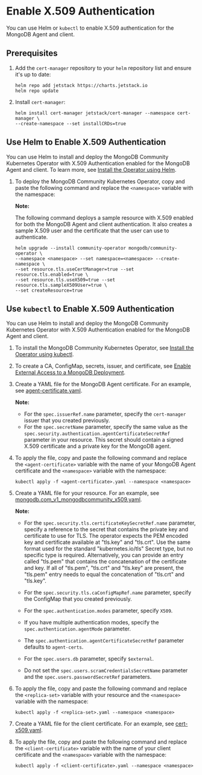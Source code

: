 # Enable X.509 Authentication

You can use Helm or `kubectl` to enable X.509 authentication for the
MongoDB Agent and client.

## Prerequisites

1. Add the `cert-manager` repository to your `helm` repository list and
   ensure it's up to date:

   ```
   helm repo add jetstack https://charts.jetstack.io
   helm repo update
   ```

1. Install `cert-manager`:

   ```
   helm install cert-manager jetstack/cert-manager --namespace cert-manager \
   --create-namespace --set installCRDs=true
   ```

## Use Helm to Enable X.509 Authentication

You can use Helm to install and deploy the MongoDB Community Kubernetes
Operator with X.509 Authentication enabled for the MongoDB Agent and
client. To learn more, see [Install the Operator using Helm](https://github.com/mongodb/mongodb-kubernetes/blob/master/docs/install-upgrade.md#install-the-operator-using-helm).

1. To deploy the MongoDB Community Kubernetes Operator, copy and paste
   the following command and replace the `<namespace>` variable with the
   namespace:

   **Note:**

   The following command deploys a sample resource with X.509 enabled
   for both the MongoDB Agent and client authentication. It also creates
   a sample X.509 user and the certificate that the user can use to
   authenticate.

   ```
   helm upgrade --install community-operator mongodb/community-operator \
   --namespace <namespace> --set namespace=<namespace> --create-namespace \
   --set resource.tls.useCertManager=true --set resource.tls.enabled=true \
   --set resource.tls.useX509=true --set resource.tls.sampleX509User=true \
   --set createResource=true
   ```

## Use `kubectl` to Enable X.509 Authentication

You can use Helm to install and deploy the MongoDB Community Kubernetes
Operator with X.509 Authentication enabled for the MongoDB Agent and
client.

1. To install the MongoDB Community Kubernetes Operator, see
   [Install the Operator using kubectl](https://github.com/mongodb/mongodb-kubernetes/blob/master/docs/install-upgrade.md#install-the-operator-using-kubectl).

2. To create a CA, ConfigMap, secrets, issuer, and certificate, see
   [Enable External Access to a MongoDB Deployment](https://github.com/mongodb/mongodb-kubernetes/blob/master/docs/external_access.md).

3. Create a YAML file for the  MongoDB Agent certificate. For an example,
   see [agent-certificate.yaml](https://github.com/mongodb/mongodb-kubernetes/blob/master/public/samples/community/external_access/agent-certificate.yaml).

   **Note:**

   - For the `spec.issuerRef.name` parameter, specify the
     `cert-manager` issuer that you created previously.
   - For the `spec.secretName` parameter, specify the same
     value as the `spec.security.authentication.agentCertificateSecretRef`
     parameter in your resource. This secret should contain a signed
     X.509 certificate and a private key for the MongoDB agent.

4. To apply the file, copy and paste the following command and replace
   the `<agent-certificate>` variable with the name of your MongoDB Agent
   certificate and the `<namespace>` variable with the namespace:

   ```
   kubectl apply -f <agent-certificate>.yaml --namespace <namespace>
   ```

5. Create a YAML file for your resource. For an example, see
   [mongodb.com_v1_mongodbcommunity_x509.yaml](https://github.com/mongodb/mongodb-kubernetes/blob/master/public/samples/community/mongodb.com_v1_mongodbcommunity_x509.yaml).

   **Note:**

   - For the `spec.security.tls.certificateKeySecretRef.name` parameter,
     specify a reference to the secret that contains the private key and
     certificate to use for TLS. The operator expects the PEM encoded key
     and certificate available at "tls.key" and "tls.crt". Use the same
     format used for the standard "kubernetes.io/tls" Secret type, but no
     specific type is required. Alternatively, you can provide
     an entry called "tls.pem" that contains the concatenation of the
     certificate and key. If all of "tls.pem", "tls.crt" and "tls.key"
     are present, the "tls.pem" entry needs to equal the concatenation
     of "tls.crt" and "tls.key".

   - For the `spec.security.tls.caConfigMapRef.name` parameter, specify
     the ConfigMap that you created previously.

   - For the `spec.authentication.modes` parameter, specify `X509`.

   - If you have multiple authentication modes, specify the
     `spec.authentication.agentMode` parameter.

   - The `spec.authentication.agentCertificateSecretRef` parameter
     defaults to `agent-certs`.

   - For the `spec.users.db` parameter, specify `$external`.

   - Do not set the `spec.users.scramCredentialsSecretName` parameter
     and the `spec.users.passwordSecretRef` parameters.

6. To apply the file, copy and paste the following command and replace
   the `<replica-set>` variable with your resource and the `<namespace>`
   variable with the namespace:

   ```
   kubectl apply -f <replica-set>.yaml --namespace <namespace>
   ```

7. Create a YAML file for the client certificate. For an example, see
   [cert-x509.yaml](https://github.com/mongodb/mongodb-kubernetes/blob/master/public/samples/community/external_access/cert-x509.yaml).

8. To apply the file, copy and paste the following command and replace
   the `<client-certificate>` variable with the name of your client
   certificate and the `<namespace>` variable with the namespace:

   ```
   kubectl apply -f <client-certificate>.yaml --namespace <namespace>
   ```
